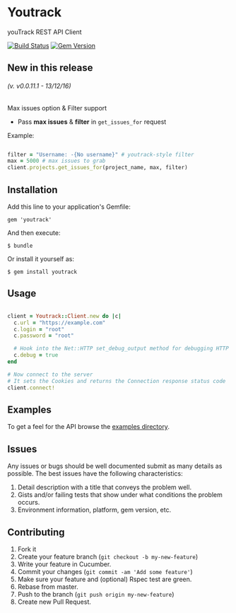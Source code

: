 # Youtrack

youTrack REST API Client

[![Build Status](https://travis-ci.org/jwaterfaucett/youtrack.png)](https://travis-ci.org/jwaterfaucett/youtrack)
[![Gem Version](https://badge.fury.io/rb/youtrack.png)](http://badge.fury.io/rb/youtrack)


## New in this release 

###### *(v. v0.0.11.1 - 13/12/16)*

Max issues option & Filter support

- Pass  **max issues** &  **filter** in `get_issues_for` request

Example:

```ruby

filter = "Username: -{No username}" # youtrack-style filter
max = 5000 # max issues to grab
client.projects.get_issues_for(project_name, max, filter)
```



## Installation

Add this line to your application's Gemfile:

    gem 'youtrack'

And then execute:

    $ bundle

Or install it yourself as:

    $ gem install youtrack

## Usage

```ruby

client = Youtrack::Client.new do |c|
  c.url = "https://example.com"
  c.login = "root"
  c.password = "root"

  # Hook into the Net::HTTP set_debug_output method for debugging HTTP Request/Response Cycles
  c.debug = true
end

# Now connect to the server
# It sets the Cookies and returns the Connection response status code
client.connect!

```

## Examples

To get a feel for the API browse the [examples directory](https://github.com/jwaterfaucett/youtrack/tree/master/examples).

## Issues

Any issues or bugs should be well documented submit as many details as possible.
The best issues have the following characteristics:

1. Detail description with a title that conveys the problem well.
2. Gists and/or failing tests that show under what conditions the problem occurs.
3. Environment information, platform, gem version, etc.

## Contributing

1. Fork it
2. Create your feature branch (`git checkout -b my-new-feature`)
3. Write your feature in Cucumber.
4. Commit your changes (`git commit -am 'Add some feature'`)
5. Make sure your feature and (optional) Rspec test are green.
6. Rebase from master.
7. Push to the branch (`git push origin my-new-feature`)
8. Create new Pull Request.
